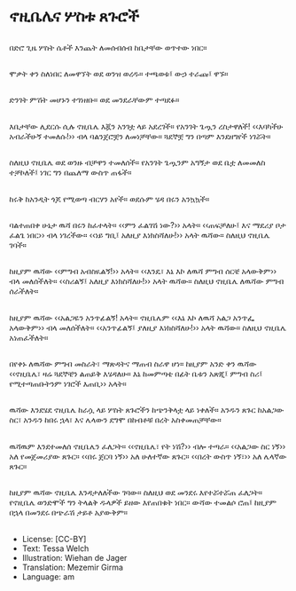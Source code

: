 # ኖዚቤሌና ሦስቱ ጸጉሮች

##
በድሮ ጊዜ ሦስት ሴቶች እንጨት ለመሰብሰብ ከቤታቸው ወጥተው ነበር።

##
ሞቃት ቀን ስለነበር ለመዋኘት ወደ ወንዝ ወረዱ። ተጫወቱ፤ ውኃ ተራጩ፤ ዋኙ።

##
ድንገት ምሽት መሆኑን ተገነዘቡ። ወደ መንደራቸውም ተጣደፉ።

##
እቤታቸው ሊደርሱ ሲሉ ኖዚቤሌ እጇን አንገቷ ላይ አደረገች። የአንገት ጌጧን ረስታዋለች! ‹‹እባካችሁ አብራችሁኝ ተመለሱ!›› ብላ ባልንጀሮቿን ለመነቻቸው። ጓደኞቿ ግን በጣም እንደዘግየች ነገሯት።

##
ስለዚህ ኖዚቤሌ ወደ ወንዙ ብቻዋን ተመለሰች። የአንገት ጌጧንም አግኝታ ወደ ቤቷ ለመመለስ ተቻኮለች፤ ነገር ግን በጨለማ ውስጥ ጠፋች።

##
ከሩቅ ከአንዲት ጎጆ የሚወጣ ብርሃን አየች። ወደሱም ሄዳ በሩን አንኳኳች።

##
ባልተጠበቀ ሁኔታ ዉሻ በሩን ከፈተላት። ‹‹ምን ፈልገሽ ነው?›› አላት። ‹‹ጠፍቻለሁ፤ እና ማደሪያ ቦታ ፈልጌ ነበር›› ብላ ነገረችው። ‹‹ነይ ግቢ፤ አለዚያ እነክስሻለሁ!›› አላት ዉሻው። ስለዚህ ኖዚቤሌ ገባች።

##
ከዚያም ዉሻው ‹‹ምግብ አብስዪልኝ!›› አላት። ‹‹እንዴ፣ እኔ እኮ ለዉሻ ምግብ ሰርቼ አላውቅም››
ብላ መለሰችለት። ‹‹ስሪልኝ፤ አለዚያ እነክስሻለሁ!›› አላት ዉሻው። ስለዚህ ኖዚቤሌ ለዉሻው ምግብ ሰራችለት።

##
ከዚያም ዉሻው ‹‹አልጋዬን አንጥፊልኝ! አላት። ኖዚቤሌም ‹‹እኔ እኮ ለዉሻ አልጋ አንጥፌ አላውቅም›› ብላ መለሰችለት። ‹‹አንጥፊልኝ፤ ያለዚያ እነክስሻለሁ!›› አላት ዉሻው። ስለዚህ ኖዚቤሌ
አነጠፈችለት።

##
በየቀኑ ለዉሻው ምግብ መስራት፣ ማጽዳትና ማጠብ ስራዋ ሆነ። ከዚያም አንድ ቀን ዉሻው ‹‹ኖዚቤሌ፣ ዛሬ ጓደኞቼን ልጠይቅ እሄዳለሁ። እኔ ከመምጣቴ በፊት ቤቱን አጽጂ፤ ምግብ ስሪ፤ የሚተጣጠቡትንም ነገሮች እጠቢ›› አላት።

##
ዉሻው እንደሄደ ኖዚቤሌ ከራሷ ላይ ሦስት ጸጉሮችን ከጭንቅላቷ ላይ ነቀለች። አንዱን ጸጉር ከአልጋው ስር፣ አንዱን ከበሩ ኋላ፣ እና ሌላውን ደግሞ በከብቶቹ በረት አስቀመጠቻቸው።

##
ዉሻዉም እንደተመለሰ ኖዚቤሌን ፈለጋት። ‹‹ኖዚቤሌ፣ የት ነሽ?›› ብሎ ተጣራ። ‹‹አልጋው ስር ነኝ›› አለ የመጀመሪያው ጸጉር። ‹‹በሩ ጀርባ ነኝ›› አለ ሁለተኛው ጸጉር። ‹‹በረት ውስጥ ነኝ፣›› አለ ሌላኛው ጸጉር።

##
ከዚያም ዉሻው ኖዚቤሌ እንዳታለለችው ገባው። ስለዚህ ወደ መንደሩ እየተሯተሯጠ ፈለጋት። የኖዚቤሌ ወንድሞች ግን ትላልቅ ዱላዎች ይዘው እየጠበቁት ነበር። ውሻው ተመልሶ ሮጠ፤ ከዚያም በኋላ በመንደሩ በጭራሽ ታይቶ አያውቅም።

##
* License: [CC-BY]
* Text: Tessa Welch
* Illustration: Wiehan de Jager
* Translation: Mezemir Girma
* Language: am
